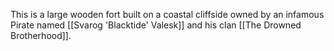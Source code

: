 This is a large wooden fort built on a coastal cliffside owned by an infamous Pirate named [[Svarog 'Blacktide' Valesk]] and his clan [[The Drowned Brotherhood]].